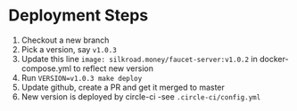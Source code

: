 # Deployment Steps

1. Checkout a new branch
2. Pick a version, say `v1.0.3`
3. Update this line `image: silkroad.money/faucet-server:v1.0.2` in docker-compose.yml to reflect new version
4. Run `VERSION=v1.0.3 make deploy`
5. Update github, create a PR and get it merged to master
6. New version is deployed by circle-ci -see `.circle-ci/config.yml`
